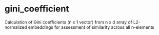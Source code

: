 # gini_coefficient
Calculation of Gini coefficients (n x 1 vector) from n x d array of L2-normalized embeddings for assessment of similarity across all n-elements
